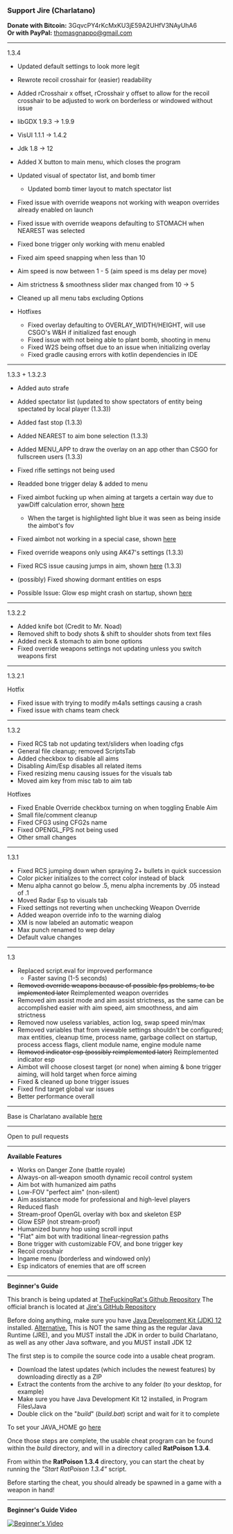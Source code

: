 ### Support Jire (Charlatano)

**Donate with Bitcoin:** 3GqvcPY4rKcMxKU3jE59A2UHfV3NAyUhA6  
**Or with PayPal:** thomasgnappo@gmail.com

---

1.3.4

* Updated default settings to look more legit
* Rewrote recoil crosshair for (easier) readability
* Added rCrosshair x offset, rCrosshair y offset to allow for the recoil crosshair to be adjusted to work on borderless or windowed without issue
* libGDX 1.9.3 -> 1.9.9
* VisUI 1.1.1 -> 1.4.2
* Jdk 1.8 -> 12
* Added X button to main menu, which closes the program
* Updated visual of spectator list, and bomb timer
    * Updated bomb timer layout to match spectator list
* Fixed issue with override weapons not working with weapon overrides already enabled on launch
* Fixed issue with override weapons defaulting to STOMACH when NEAREST was selected
* Fixed bone trigger only working with menu enabled
* Fixed aim speed snapping when less than 10
* Aim speed is now between 1 - 5 (aim speed is ms delay per move)
* Aim strictness & smoothness slider max changed from 10 -> 5
* Cleaned up all menu tabs excluding Options

* Hotfixes
    * Fixed overlay defaulting to OVERLAY_WIDTH/HEIGHT, will use CSGO's W&H if initialized fast enough
    * Fixed issue with not being able to plant bomb, shooting in menu
    * Fixed W2S being offset due to an issue when initializing overlay
    * Fixed gradle causing errors with kotlin dependencies in IDE

---

1.3.3 + 1.3.2.3

* Added auto strafe
* Added spectator list (updated to show spectators of entity being spectated by local player (1.3.3))
* Added fast stop (1.3.3)
* Added NEAREST to aim bone selection (1.3.3)
* Added MENU_APP to draw the overlay on an app other than CSGO for fullscreen users (1.3.3)
* Fixed rifle settings not being used
* Readded bone trigger delay & added to menu
* Fixed aimbot fucking up when aiming at targets a certain way due to yawDiff calculation error, shown [here](https://gyazo.com/e297d0e2e07b4a730611e81b8279cc5f)
    * When the target is highlighted light blue it was seen as being inside the aimbot's fov
* Fixed aimbot not working in a special case, shown [here](https://gyazo.com/ae8a9d1dde6fcdecb07e29bf64d7054c)
* Fixed override weapons only using AK47's settings (1.3.3)
* Fixed RCS issue causing jumps in aim, shown [here](https://gyazo.com/d5ae6fb790e19e7aeea6e6e11132f4c2) (1.3.3)
* (possibly) Fixed showing dormant entities on esps

* Possible Issue: Glow esp might crash on startup, shown [here](https://gyazo.com/fd42b3ffc712f40dd80166578ae5d003)

---

1.3.2.2

* Added knife bot (Credit to Mr. Noad)
* Removed shift to body shots & shift to shoulder shots from text files
* Added neck & stomach to aim bone options
* Fixed override weapons settings not updating unless you switch weapons first

---

1.3.2.1

Hotfix
* Fixed issue with trying to modify m4a1s settings causing a crash
* Fixed issue with chams team check

---

1.3.2
* Fixed RCS tab not updating text/sliders when loading cfgs
* General file cleanup; removed ScriptsTab
* Added checkbox to disable all aims
* Disabling Aim/Esp disables all related items
* Fixed resizing menu causing issues for the visuals tab
* Moved aim key from misc tab to aim tab

Hotfixes
* Fixed Enable Override checkbox turning on when toggling Enable Aim
* Small file/comment cleanup
* Fixed CFG3 using CFG2s name
* Fixed OPENGL_FPS not being used
* Other small changes

---

1.3.1
* Fixed RCS jumping down when spraying 2+ bullets in quick succession
* Color picker initializes to the correct color instead of black
* Menu alpha cannot go below .5, menu alpha increments by .05 instead of .1
* Moved Radar Esp to visuals tab
* Fixed settings not reverting when unchecking Weapon Override
* Added weapon override info to the warning dialog
* XM is now labeled an automatic weapon
* Max punch renamed to wep delay
* Default value changes

---

1.3

* Replaced script.eval for improved performance
    * Faster saving (1-5 seconds)
* ~~Removed override weapons because of possible fps problems, to be implemented later~~ Reimplemented weapon overrides
* Removed aim assist mode and aim assist strictness, as the same can be accomplished easier with aim speed, aim smoothness, and aim strictness
* Removed now useless variables, action log, swap speed min/max
* Removed variables that from viewable settings shouldn't be configured; max entities, cleanup time, process name, garbage collect on startup, process access flags, client module name, engine module name 
* ~~Removed indicator esp (possibly reimplemented later)~~ Reimplemented indicator esp
* Aimbot will choose closest target (or none) when aiming & bone trigger aiming, will hold target when force aiming
* Fixed & cleaned up bone trigger issues
* Fixed find target global var issues
* Better performance overall

---

Base is Charlatano available [here](https://github.com/Jire/Charlatano)

---

Open to pull requests

---

**Available Features**
* Works on Danger Zone (battle royale)
* Always-on all-weapon smooth dynamic recoil control system
* Aim bot with humanized aim paths
* Low-FOV "perfect aim" (non-silent)
* Aim assistance mode for professional and high-level players
* Reduced flash
* Stream-proof OpenGL overlay with box and skeleton ESP
* Glow ESP (not stream-proof)
* Humanized bunny hop using scroll input
* "Flat" aim bot with traditional linear-regression paths
* Bone trigger with customizable FOV, and bone trigger key
* Recoil crosshair
* Ingame menu (borderless and windowed only)
* Esp indicators of enemies that are off screen

---

**Beginner's Guide**

This branch is being updated at [TheFuckingRat's Github Repository](https://github.com/TheFuckingRat/RatPoison)
The official branch is located at [Jire's GitHub Repository](https://github.com/Jire/Charlatano)

Before doing anything, make sure you have
[Java Development Kit (JDK) 12](https://www.oracle.com/technetwork/java/javase/downloads/jdk12-downloads-5295953.html)
installed. [Alternative.](https://jdk.java.net/12/) This is NOT the same thing as the regular Java Runtime (JRE), and you MUST install the JDK
in order to build Charlatano, as well as any other Java software, and you MUST install JDK 12

The first step is to compile the source code into a usable cheat program.

* Download the latest updates (which includes the newest features) by downloading directly as a ZIP
* Extract the contents from the archive to any folder (to your desktop, for example)
* Make sure you have Java Development Kit 12 installed, in Program Files\Java
* Double click on the "_build_" (_build.bat_) script and wait for it to complete

To set your JAVA_HOME go [here](https://javatutorial.net/set-java-home-windows-10)

Once those steps are complete, the usable cheat program can be found within the _build_
directory, and will in a directory called **RatPoison 1.3.4**.

From within the **RatPoison 1.3.4** directory, you can start the cheat by running
the _"Start RatPoison 1.3.4"_ script.

Before starting the cheat, you should already be spawned in a game with a weapon in hand!

---

**Beginner's Guide Video**

[![Beginner's Video](http://i.imgur.com/pVLW5Yr.png)](https://www.youtube.com/watch?v=PapjDtR0OMY "Charlatano")
